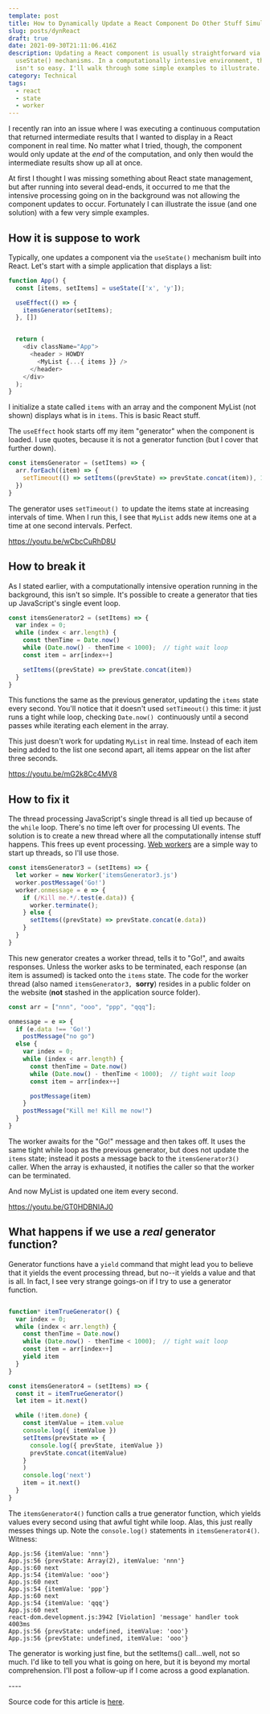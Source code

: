 ```yaml
---
template: post
title: How to Dynamically Update a React Component Do Other Stuff Simultaneously
slug: posts/dynReact
draft: true
date: 2021-09-30T21:11:06.416Z
description: Updating a React component is usually straightforward via
  useState() mechanisms. In a computationally intensive environment, though, it
  isn't so easy. I'll walk through some simple examples to illustrate.
category: Technical
tags:
  - react
  - state
  - worker
---
```

I recently ran into an issue where I was executing a continuous computation that returned intermediate results that I wanted to display in a React component in real time. No matter what I tried, though, the component would only update at the *end* of the computation, and only then would the intermediate results show up all at once.

At first I thought I was missing something about React state management, but after running into several dead-ends, it occurred to me that the intensive processing going on in the background was not allowing the component updates to occur. Fortunately I can illustrate the issue (and one solution) with a few very simple examples.

## How it is suppose to work

Typically, one updates a component via the `useState()` mechanism built into React. Let's start with a simple application that displays a list:

```javascript
function App() {
  const [items, setItems] = useState(['x', 'y']);

  useEffect(() => {
    itemsGenerator(setItems);
  }, [])


  return (
    <div className="App">
      <header > HOWDY
        <MyList {...{ items }} />
      </header>
    </div>
  );
}
```

I initialize a state called `items` with an array and the component MyList (not shown) displays what is in `items`. This is basic React stuff.

The `useEffect` hook starts off my item "generator" when the component is loaded. I use quotes, because it is not a generator function (but I cover that further down).

```javascript
const itemsGenerator = (setItems) => {
  arr.forEach((item) => {
    setTimeout(() => setItems((prevState) => prevState.concat(item)), 1000 * delayCt++)
  })
}
```

The generator uses `setTimeout() `to update the items state at increasing intervals of time. When I run this, I see that `MyList` adds new items one at a time at one second intervals. Perfect.

<https://youtu.be/wCbcCuRhD8U>

## How to break it

As I stated earlier, with a computationally intensive operation running in the background, this isn't so simple. It's possible to create a generator that ties up JavaScript's single event loop.

```javascript
const itemsGenerator2 = (setItems) => {
  var index = 0;
  while (index < arr.length) {
    const thenTime = Date.now()
    while (Date.now() - thenTime < 1000);  // tight wait loop
    const item = arr[index++]

    setItems((prevState) => prevState.concat(item))
  }
}
```

This functions the same as the previous generator, updating the `items` state every second. You'll notice that it doesn't used `setTimeout()` this time: it just runs a tight while loop, checking `Date.now() `continuously until a second passes while iterating each element in the array. 

This just doesn't work for updating `MyList` in real time. Instead of each item being added to the list one second apart, all items appear on the list after three seconds.

<https://youtu.be/mG2k8Cc4MV8>

## How to fix it

The thread processing JavaScript's single thread is all tied up because of the `while` loop. There's no time left over for processing UI events. The solution is to create a new thread where all the computationally intense stuff happens. This frees up event processing. [Web workers](https://developer.mozilla.org/en-US/docs/Web/API/Web_Workers_API/Using_web_workers) are a simple way to start up threads, so I'll use those.

```javascript
const itemsGenerator3 = (setItems) => {
  let worker = new Worker('itemsGenerator3.js')
  worker.postMessage('Go!')
  worker.onmessage = e => {
    if (/Kill me.*/.test(e.data)) {
      worker.terminate();
    } else {
      setItems((prevState) => prevState.concat(e.data))
    }
  }
}
```

This new generator creates a worker thread, tells it to "Go!", and awaits responses.  Unless the worker asks to be terminated, each response (an item is assumed) is tacked onto the `items` state. The code for the worker thread (also named `itemsGenerator3, `**sorry**) resides in a public folder on the website (**not** stashed in the application source folder).

```javascript
const arr = ["nnn", "ooo", "ppp", "qqq"];

onmessage = e => {
  if (e.data !== 'Go!')
    postMessage("no go")
  else {
    var index = 0;
    while (index < arr.length) {
      const thenTime = Date.now()
      while (Date.now() - thenTime < 1000);  // tight wait loop
      const item = arr[index++]

      postMessage(item)
    }
    postMessage("Kill me! Kill me now!")
  }
}
```

The worker awaits for the "Go!" message and then takes off. It uses the same tight while loop as the previous generator, but does not update the `items` state; instead it posts a message back to the `itemsGenerator3() `caller. When the array is exhausted, it notifies the caller so that the worker can be terminated.

And now MyList is updated one item every second. 

<https://youtu.be/GT0HDBNIAJ0>

## What happens if we use a *real* generator function?

Generator functions have a `yield` command that might lead you to believe that it yields the event processing thread, but no--it yields a value and that is all. In fact, I see very strange goings-on if I try to use a generator function.

```javascript

function* itemTrueGenerator() {
  var index = 0;
  while (index < arr.length) {
    const thenTime = Date.now()
    while (Date.now() - thenTime < 1000);  // tight wait loop
    const item = arr[index++]
    yield item
  }
}

const itemsGenerator4 = (setItems) => {
  const it = itemTrueGenerator()
  let item = it.next()

  while (!item.done) {
    const itemValue = item.value
    console.log({ itemValue })
    setItems(prevState => {
      console.log({ prevState, itemValue })
      prevState.concat(itemValue)
    }
    )
    console.log('next')
    item = it.next()
  }
}
```

The `itemsGenerator4()` function calls a true generator function, which yields values every second using that awful tight while loop. Alas, this just really messes things up. Note the `console.log()` statements in `itemsGenerator4()`. Witness:

```
App.js:56 {itemValue: 'nnn'}
App.js:56 {prevState: Array(2), itemValue: 'nnn'}
App.js:60 next
App.js:54 {itemValue: 'ooo'}
App.js:60 next
App.js:54 {itemValue: 'ppp'}
App.js:60 next
App.js:54 {itemValue: 'qqq'}
App.js:60 next
react-dom.development.js:3942 [Violation] 'message' handler took 4003ms
App.js:56 {prevState: undefined, itemValue: 'ooo'}
App.js:56 {prevState: undefined, itemValue: 'ooo'}
```

The generator is working just fine, but the setItems() call...well, not so much. I'd like to tell you what is going on here, but it is beyond my mortal comprehension. I'll post a follow-up if I come across a good explanation.

\----

Source code for this article is [here](https://github.com/JeffML/reactDynaList).